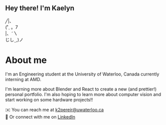 ## Hey there! I'm Kaelyn 
╱|、<br>
(˚ˎ 。7<br>
 |、˜〵<br>
じしˍ,)ノ


# About me 
I'm an Engineering student at the University of Waterloo, Canada currently interning at AMD. 

I'm learning more about Blender and React to create a new (and prettier!) personal portfolio. 
I'm also hoping to learn more about computer vision and start working on some hardware projects!! 

✉️ You can reach me at k2pereir@uwaterloo.ca <br>
🤝 Or connect with me on [LinkedIn](www.linkedin.com/in/kaelyn-pereira)

<!--
**k2pereir/k2pereir** is a ✨ _special_ ✨ repository because its `README.md` (this file) appears on your GitHub profile.

Here are some ideas to get you started:

- 🔭 I’m currently working on ...
- 🌱 I’m currently learning ...
- 👯 I’m looking to collaborate on ...
- 🤔 I’m looking for help with ...
- 💬 Ask me about ...
- 📫 How to reach me: ...
- 😄 Pronouns: ...
- ⚡ Fun fact: ...
-->
